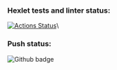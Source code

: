 ### Hexlet tests and linter status:
[![Actions Status](https://github.com/KalininAlex1986/devops-for-programmers-project-74/actions/workflows/hexlet-check.yml/badge.svg)](https://github.com/KalininAlex1986/devops-for-programmers-project-74/actions)\
### Push status:
![Github badge](https://github.com/KalininAlex1986/devops-for-programmers-project-74/actions/workflows/push.yml/badge.svg)
